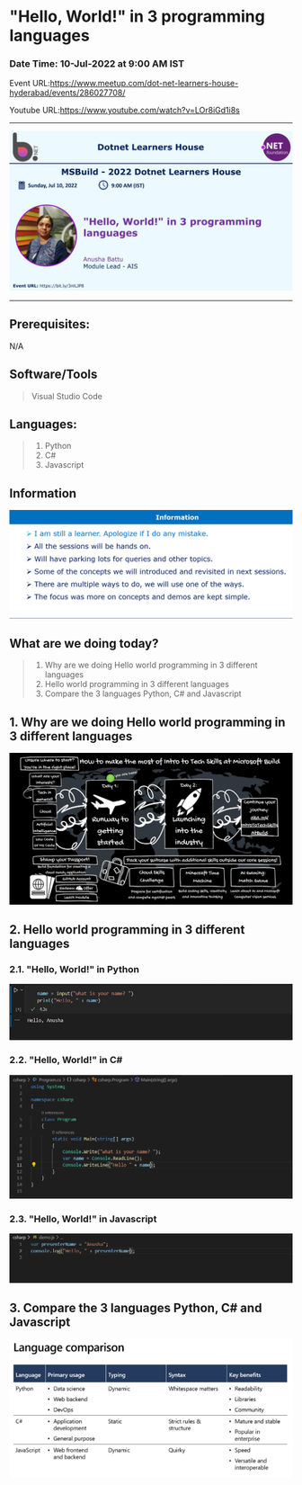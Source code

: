 # "Hello, World!" in 3 programming languages

### Date Time: 10-Jul-2022 at 9:00 AM IST

Event URL:https://www.meetup.com/dot-net-learners-house-hyderabad/events/286027708/

Youtube URL:https://www.youtube.com/watch?v=LOr8iGd1i8s

---

![Anusha|150x150](./Documents/Images/Anusha.PNG)

---

## Prerequisites:

N/A


## Software/Tools

> Visual Studio Code


## Languages:

> 1. Python
> 2. C#
> 3. Javascript


## Information

![Information | 100x100](./Documents/Images/Information.PNG)


## What are we doing today?

> 1. Why are we doing Hello world programming in 3 different languages
> 2. Hello world programming in 3 different languages
> 3. Compare the 3 languages Python, C# and Javascript



## 1. Why are we doing Hello world programming in 3 different languages

![Capture | 100x100](./Documents/Images/Capture.PNG)



## 2. Hello world programming in 3 different languages

### 2.1. "Hello, World!" in Python

![HelloPython | 100x100](./Documents/Images/HelloPython.PNG)



### 2.2. "Hello, World!" in C#

![HelloCsharp | 100x100](./Documents/Images/HelloCsharp.PNG)



### 2.3. "Hello, World!" in Javascript

![HelloJavascript | 100x100](./Documents/Images/HelloJavascript.PNG)



## 3. Compare the 3 languages Python, C# and Javascript

![Compare | 100x100](./Documents/Images/Compare%203%20languages.PNG)


